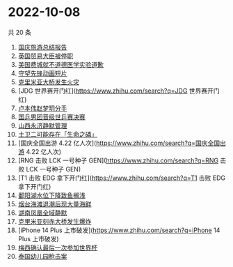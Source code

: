 # 2022-10-08

共 20 条

<!-- BEGIN -->
<!-- 最后更新时间 Sat Oct 08 2022 23:16:20 GMT+0800 (China Standard Time) -->

1. [国庆旅游总结报告](https://www.zhihu.com/search?q=国庆旅游总结报告)
1. [英国贸易大臣被停职](https://www.zhihu.com/search?q=英国贸易大臣被停职)
1. [美国费城就不道德医学实验道歉](https://www.zhihu.com/search?q=美国费城就不道德医学实验道歉)
1. [守望先锋动画短片](https://www.zhihu.com/search?q=守望先锋动画短片)
1. [克里米亚大桥发生火灾](https://www.zhihu.com/search?q=克里米亚大桥发生火灾)
1. [JDG 世界赛开门红](https://www.zhihu.com/search?q=JDG 世界赛开门红)
1. [卢本伟赵梦玥分手](https://www.zhihu.com/search?q=卢本伟赵梦玥分手)
1. [国乒男团晋级世乒赛决赛](https://www.zhihu.com/search?q=国乒男团晋级世乒赛决赛)
1. [山西永济静默管理](https://www.zhihu.com/search?q=山西永济静默管理)
1. [土卫二可能存在「生命之磷」](https://www.zhihu.com/search?q=土卫二可能存在「生命之磷」)
1. [国庆全国出游 4.22 亿人次](https://www.zhihu.com/search?q=国庆全国出游 4.22
   亿人次)
1. [RNG 击败 LCK 一号种子 GEN](https://www.zhihu.com/search?q=RNG 击败 LCK
   一号种子 GEN)
1. [T1 击败 EDG 拿下开门红](https://www.zhihu.com/search?q=T1 击败 EDG
   拿下开门红)
1. [鄱阳湖水位下降致鱼搁浅](https://www.zhihu.com/search?q=鄱阳湖水位下降致鱼搁浅)
1. [烟台海滩退潮后现大量海鲜](https://www.zhihu.com/search?q=烟台海滩退潮后现大量海鲜)
1. [湖南凤凰全域静默](https://www.zhihu.com/search?q=湖南凤凰全域静默)
1. [克里米亚刻赤大桥发生爆炸](https://www.zhihu.com/search?q=克里米亚刻赤大桥发生爆炸)
1. [iPhone 14 Plus 上市破发](https://www.zhihu.com/search?q=iPhone 14 Plus
   上市破发)
1. [梅西确认最后一次参加世界杯](https://www.zhihu.com/search?q=梅西确认最后一次参加世界杯)
1. [泰国幼儿园枪击案](https://www.zhihu.com/search?q=泰国幼儿园枪击案)

<!-- END -->
